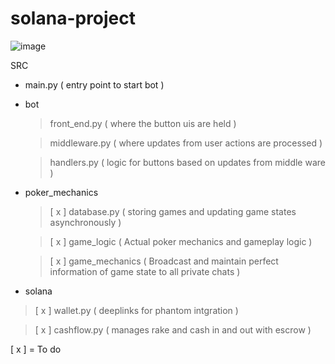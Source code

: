 # solana-project
![image](https://github.com/user-attachments/assets/3d961602-a643-43d2-887f-e2c91314ec0a)

SRC

- main.py ( entry point to start bot )

- bot

  > front_end.py ( where the button uis are held )

  > middleware.py ( where updates from user actions are processed )

  > handlers.py ( logic for buttons based on updates from middle ware )

- poker_mechanics

  > [ x ] database.py ( storing games and updating game states asynchronously )

  > [ x ] game_logic ( Actual poker mechanics and gameplay logic )

  > [ x ] game_mechanics ( Broadcast and maintain perfect information of game state to all private chats )

- solana

 > [ x ] wallet.py ( deeplinks for phantom intgration )
 
 > [ x ] cashflow.py ( manages rake and cash in and out with escrow ) 



[ x ] = To do
  
